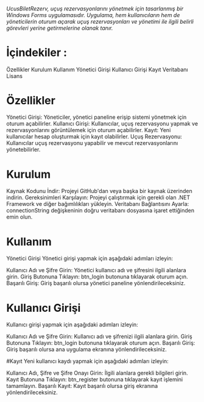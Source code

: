 ###### UcusBiletRezerv, uçuş rezervasyonlarını yönetmek için tasarlanmış bir Windows Forms uygulamasıdır. Uygulama, hem kullanıcıların hem de yöneticilerin oturum açarak uçuş rezervasyonları ve yönetimi ile ilgili belirli görevleri yerine getirmelerine olanak tanır.

# İçindekiler :
Özellikler
Kurulum
Kullanım
Yönetici Girişi
Kullanıcı Girişi
Kayıt
Veritabanı
Lisans

# Özellikler
Yönetici Girişi: Yöneticiler, yönetici paneline erişip sistemi yönetmek için oturum açabilirler.
Kullanıcı Girişi: Kullanıcılar, uçuş rezervasyonu yapmak ve rezervasyonlarını görüntülemek için oturum açabilirler.
Kayıt: Yeni kullanıcılar hesap oluşturmak için kayıt olabilirler.
Uçuş Rezervasyonu: Kullanıcılar uçuş rezervasyonu yapabilir ve mevcut rezervasyonlarını yönetebilirler.

# Kurulum
Kaynak Kodunu İndir: Projeyi GitHub'dan veya başka bir kaynak üzerinden indirin.
Gereksinimleri Karşılayın: Projeyi çalıştırmak için gerekli olan .NET Framework ve diğer bağımlılıkları yükleyin.
Veritabanı Bağlantısını Ayarla: connectionString değişkeninin doğru veritabanı dosyasına işaret ettiğinden emin olun.

# Kullanım
Yönetici Girişi
Yönetici girişi yapmak için aşağıdaki adımları izleyin:

Kullanıcı Adı ve Şifre Girin: Yönetici kullanıcı adı ve şifresini ilgili alanlara girin.
Giriş Butonuna Tıklayın: btn_login butonuna tıklayarak oturum açın.
Başarılı Giriş: Giriş başarılı olursa yönetici paneline yönlendirileceksiniz.
# Kullanıcı Girişi
Kullanıcı girişi yapmak için aşağıdaki adımları izleyin:

Kullanıcı Adı ve Şifre Girin: Kullanıcı adı ve şifrenizi ilgili alanlara girin.
Giriş Butonuna Tıklayın: btn_login butonuna tıklayarak oturum açın.
Başarılı Giriş: Giriş başarılı olursa ana uygulama ekranına yönlendirileceksiniz.

#Kayıt
Yeni kullanıcı kaydı yapmak için aşağıdaki adımları izleyin:

Kullanıcı Adı, Şifre ve Şifre Onayı Girin: İlgili alanlara gerekli bilgileri girin.
Kayıt Butonuna Tıklayın: btn_register butonuna tıklayarak kayıt işlemini tamamlayın.
Başarılı Kayıt: Kayıt başarılı olursa giriş ekranına yönlendirileceksiniz.
